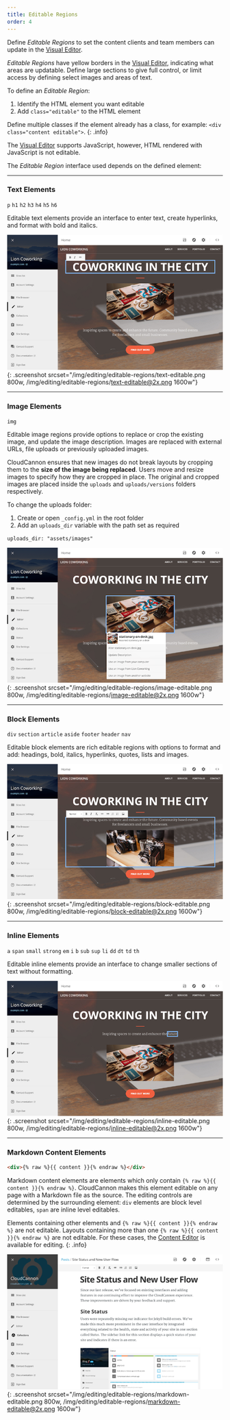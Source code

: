 ```yaml
---
title: Editable Regions
order: 4
---
```


Define *Editable Regions* to set the content clients and team members can update in the [Visual Editor](/editing/visual-editor/).

*Editable Regions* have yellow borders in the [Visual Editor](/editing/visual-editor/), indicating what areas are updatable. Define large sections to give full control, or limit access by defining select images and areas of text.

To define an *Editable Region*:

1. Identify the HTML element you want editable
2. Add `class="editable"` to the HTML element

Define multiple classes if the element already has a class, for example: `<div class="content editable">`.
{: .info}

The [Visual Editor](/editing/visual-editor/) supports JavaScript, however, HTML rendered with JavaScript is not editable.

The *Editable Region* interface used depends on the defined element:

---

### Text Elements

`p` `h1` `h2` `h3` `h4` `h5` `h6`

Editable text elements provide an interface to enter text, create hyperlinks, and format with bold and italics.

![Text editable region in the Visual Editor](/img/editing/editable-regions/text-editable.png){: .screenshot srcset="/img/editing/editable-regions/text-editable.png 800w, /img/editing/editable-regions/text-editable@2x.png 1600w"}

---

### Image Elements

`img`

Editable image regions provide options to replace or crop the existing image, and update the image description. Images are replaced with external URLs, file uploads or previously uploaded images.

CloudCannon ensures that new images do not break layouts by cropping them to the **size of the image being replaced**. Users move and resize images to specify how they are cropped in place. The original and cropped images are placed inside the `uploads` and `uploads/versions` folders respectively.

To change the uploads folder:

1. Create or open `_config.yml` in the root folder
2. Add an `uploads_dir` variable with the path set as required

~~~
uploads_dir: "assets/images"
~~~

![Image editable region in the Visual Editor](/img/editing/editable-regions/image-editable.png){: .screenshot srcset="/img/editing/editable-regions/image-editable.png 800w, /img/editing/editable-regions/image-editable@2x.png 1600w"}

---

### Block Elements

`div` `section` `article` `aside` `footer` `header` `nav`

Editable block elements are rich editable regions with options to format and add: headings, bold, italics, hyperlinks, quotes, lists and images.

![Block editable region in the Visual Editor](/img/editing/editable-regions/block-editable.png){: .screenshot srcset="/img/editing/editable-regions/block-editable.png 800w, /img/editing/editable-regions/block-editable@2x.png 1600w"}

---

### Inline Elements

`a` `span` `small` `strong` `em` `i` `b` `sub` `sup` `li` `dd` `dt` `td` `th`

Editable inline elements provide an interface to change smaller sections of text without formatting.

![Inline editable region in the Visual Editor](/img/editing/editable-regions/inline-editable.png){: .screenshot srcset="/img/editing/editable-regions/inline-editable.png 800w, /img/editing/editable-regions/inline-editable@2x.png 1600w"}

---

### Markdown Content Elements

~~~html
<div>{% raw %}{{ content }}{% endraw %}</div>
~~~

Markdown content elements are elements which only contain `{% raw %}{{ content }}{% endraw %}`. CloudCannon makes this element editable on any page with a Markdown file as the source. The editing controls are determined by the surrounding element: `div` elements are block level editables, `span` are inline level editables.

Elements containing other elements and `{% raw %}{{ content }}{% endraw %}` are not editable. Layouts containing more than one `{% raw %}{{ content }}{% endraw %}` are not editable. For these cases, the [Content Editor](/editing/content-editor/) is available for editing.
{: .info}

![Markdown content region editable in the Visual Editor](/img/editing/editable-regions/markdown-editable.png){: .screenshot srcset="/img/editing/editable-regions/markdown-editable.png 800w, /img/editing/editable-regions/markdown-editable@2x.png 1600w"}
